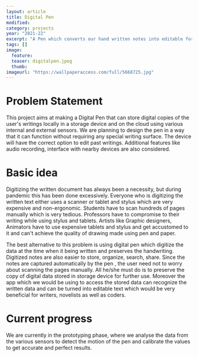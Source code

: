 ```yaml
---
layout: article
title: Digital Pen
modified: 
category: projects
year: "2021-22"
excerpt: "A Pen which converts our hand written notes into editable format and stores it in an external storage space such as cloud, which can be viewed in our PC."
tags: []
image:
  feature: 
  teaser: digitalpen.jpeg
  thumb: 
imageurl: "https://wallpaperaccess.com/full/5668725.jpg"
---
```


# **Problem Statement** 

This project aims at making a Digital Pen that can store digital copies of the user's writings locally in a storage device and on the cloud using various internal and external sensors. We are planning to design the pen in a way that it can function without requiring any special writing surface. The device will have the correct option to edit past writings. Additional features like audio recording, interface with nearby devices are also considered.

# **Basic idea**

Digitizing the written document has always been a necessity, but during pandemic this has been done excessively. Everyone who is digitizing the written text either uses a scanner or tablet and stylus which are very expensive and non-ergonomic. Students have to scan hundreds of pages manually which is very tedious. Professors have to compromise to their writing while using stylus and tablets. Artists like Graphic designers, Animators have to use expensive tablets and stylus and get accustomed to it and can't achieve the quality of drawing made using pen and paper. 

The best alternative to this problem is using digital pen which digitize the data at the time when it being written and preserves the handwriting. Digitized notes are also easier to store, organize, search, share. Since the notes are captured automatically by the pen , the user need not to worry about scanning the pages manually. All he/she must do is to preserve the copy of digital data stored in storage device for further use. Moreover the app which we would be using to access the stored data can recognize the written data and can be turned into editable text which would be very beneficial for writers, novelists as well as coders.


# **Current progress** 
We are currently in the prototyping phase, where we analyse the data from the various sensors to detect the motion of the pen and calibrate the values to get accurate and perfect results.